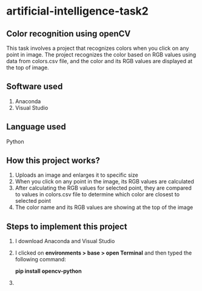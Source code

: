  # artificial-intelligence-task2


## Color recognition using openCV
This task involves a project that recognizes colors when you click on any point in image.
The project recognizes the color based on RGB values using data from colors.csv file, and the color and its RGB values are displayed at the top of image.

## Software used
1. Anaconda
2. Visual Studio

## Language used
 Python

## How this project works?
1. Uploads an image and enlarges it to specific size
2. When you click on any point in the image, its RGB values are calculated
3. After calculating the RGB values for selected point, they are compared to values in colors.csv file to determine which color are closest to selected point
4. The color name and its RGB values are showing at the top of the image

## Steps to implement this project 
1. I download Anaconda and Visual Studio 
2. I clicked on __environments > base > open Terminal__ and then typed the following command:

   __pip install opencv-python__
4. 
